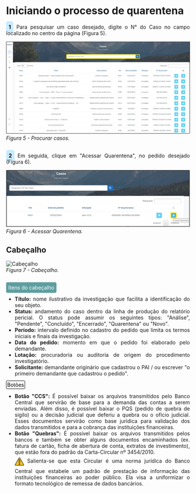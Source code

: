# Iniciando o processo de quarentena<br>

<p style="text-align: justify;"><span style="background-color: #c9ebff; border-radius: 5px; padding: 7px; color: #000000; font-weight: bold; ">1</span> Para pesquisar um caso desejado, digite o N° do Caso no campo localizado no centro da página (Figura 5). </p>

![Procurar casos](img/PesquisarCaso.png)<br>
*Figura 5 - Procurar casos.* <br><br>

<p style="text-align: justify;"><span style="background-color: #c9ebff; border-radius: 5px; padding: 7px; color: #000000; font-weight: bold; ">2</span> Em seguida, clique em "Acessar Quarentena", no pedido desejado (Figura 6). </p>

![Acessar Quarentena](img/AcessarQuarentena.png)<br>
*Figura 6 - Acessar Quarentena.* <br>

<div id="cabeçalho"></div>

## Cabeçalho 

![Cabeçalho](img/Cabeçalho.png)<br>
*Figura 7 - Cabeçalho.* <br><br>

<span style="background-color: #5F9EA0; border-radius: 4px; padding: 6px; color: #FFFFFF ">Itens do cabeçalho </span>
<ul style="text-align: justify;" >
    <li><strong>Título:</strong> nome ilustrativo da investigação que facilita a identificação do seu objeto.</li>
    <li><strong>Status: </strong> andamento do caso dentro da linha de produção do relatório pericial. O status pode assumir os seguintes tipos: "Análise", "Pendente", "Concluído", "Encerrado", "Quarentena" ou "Novo". 
    <li><strong>Período:</strong> intervalo definido no cadastro do pedido que limita os termos iniciais e finais da investigação. </li>
    <li><strong>Data do pedido:</strong> momento em que o pedido foi elaborado pelo demandante. </li>
    <li><strong>Lotação:</strong> procuradoria ou auditoria de origem do procedimento investigatório. </li>
    <li><strong>Solicitante:</strong> demandante originário que cadastrou o PAI / ou escrever "o primeiro demandante que cadastrou o pedido". </li>
</ul>
</p>

<span style="border: 1px solid black; border-radius: 3px; padding: 2px; color: #000000;">Botões</span>
<ul style="text-align: justify;" >
    <li><strong>Botão "CCS":</strong> É possível baixar os arquivos transmitidos pelo Banco Central que servirão de base para a demanda das contas a serem enviadas. Além disso, é possível baixar o PQS (pedido de quebra de sigilo) ou a decisão judicial que deferiu a quebra ou o ofício judicial. Esses documentos servirão como base jurídica para validação dos dados transmitidos e para a cobrança das instituições financeiras. </li>
    <li><strong>Botão "Quebras": </strong> É possível baixar os  arquivos transmitidos pelos bancos e também se obter alguns documentos encaminhados (ex. fatura de cartão, ficha de abertura de conta, extratos de investimento), que estão fora do padrão da Carta-Circular nº 3454/2010. <br><svg height="35px" width="25px" style="vertical-align: middle" version="1.1" id="Layer_1" xmlns="http://www.w3.org/2000/svg" xmlns:xlink="http://www.w3.org/1999/xlink" viewBox="0 0 511.999 511.999" xml:space="preserve" fill="#000000" stroke="#000000"><g id="SVGRepo_bgCarrier" stroke-width="0"></g><g id="SVGRepo_tracerCarrier" stroke-linecap="round" stroke-linejoin="round"></g><g id="SVGRepo_iconCarrier"> <path style="fill:#F5C525;" d="M16.242,429.476L232.332,55.195c10.518-18.219,36.814-18.219,47.333,0l216.091,374.281 c10.518,18.219-2.63,40.991-23.666,40.991H39.908C18.872,470.467,5.723,447.695,16.242,429.476z"></path> <g> <path style="fill:#EFEFEF;" d="M255.999,322.45L255.999,322.45c-14.172,0-25.66-11.488-25.66-25.66V172.87 c0-14.172,11.488-25.66,25.66-25.66l0,0c14.172,0,25.66,11.488,25.66,25.66v123.92C281.659,310.962,270.171,322.45,255.999,322.45z "></path> <circle style="fill:#EFEFEF;" cx="256.001" cy="397.558" r="25.034"></circle> </g> <g> <path style="fill:#231F20;" d="M506.597,423.218L290.506,48.937C283.304,36.462,270.404,29.014,256,29.014 c-14.404,0-27.304,7.448-34.506,19.922L5.402,423.218c-7.202,12.475-7.202,27.37,0,39.845 c7.202,12.475,20.103,19.922,34.507,19.922h432.183c14.405,0,27.305-7.448,34.507-19.922 C513.799,450.588,513.799,435.692,506.597,423.218z M484.917,450.545c-1.286,2.227-5.108,7.405-12.826,7.405H39.908 c-7.718,0-11.541-5.178-12.826-7.405c-1.286-2.227-3.859-8.126,0-14.81L243.172,61.454c3.859-6.683,10.255-7.405,12.826-7.405 s8.967,0.722,12.826,7.405l216.091,374.281C488.775,442.419,486.201,448.318,484.917,450.545z"></path> <path style="fill:#231F20;" d="M255.999,134.692c-21.051,0-38.177,17.126-38.177,38.177v123.92 c0,21.051,17.126,38.178,38.177,38.178s38.177-17.126,38.177-38.177V172.87C294.176,151.818,277.05,134.692,255.999,134.692z M269.142,296.79c0,7.247-5.896,13.143-13.143,13.143s-13.143-5.896-13.143-13.143V172.87c0-7.247,5.896-13.143,13.143-13.143 s13.143,5.896,13.143,13.143V296.79z"></path> <path style="fill:#231F20;" d="M255.999,360.002c-20.706,0-37.552,16.846-37.552,37.552c0,20.706,16.846,37.552,37.552,37.552 s37.552-16.846,37.552-37.552C293.55,376.848,276.705,360.002,255.999,360.002z M255.999,410.071 c-6.902,0-12.517-5.615-12.517-12.517c0-6.902,5.615-12.517,12.517-12.517s12.517,5.615,12.517,12.517 C268.516,404.455,262.901,410.071,255.999,410.071z"></path> </g> </g></svg> Salienta-se que esta Circular é uma norma jurídica do Banco Central que estabele um padrão de prestação de informação das instituições financeiras ao poder público. Ela visa a uniformizar o formato tecnológico de remessa de dados bancários.
</li>
</ul>


